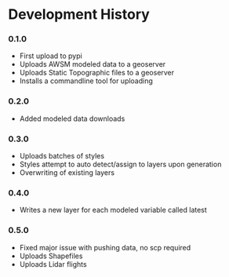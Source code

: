 # Development History

### 0.1.0

* First upload to pypi
* Uploads AWSM modeled data to a geoserver
* Uploads Static Topographic files to a geoserver
* Installs a commandline tool for uploading

### 0.2.0

* Added modeled data downloads

### 0.3.0

* Uploads batches of styles
* Styles attempt to auto detect/assign to layers upon generation
* Overwriting of existing layers

### 0.4.0

* Writes a new layer for each modeled variable called latest

### 0.5.0

* Fixed major issue with pushing data, no scp required
* Uploads Shapefiles
* Uploads Lidar flights
